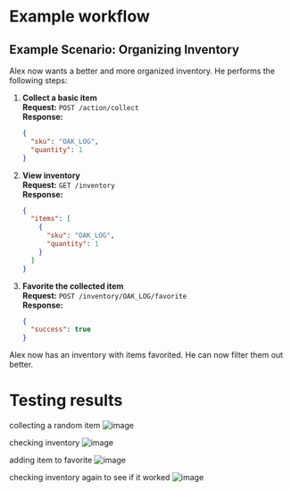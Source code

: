 # Example workflow
## Example Scenario: Organizing Inventory
Alex now wants a better and more organized inventory. He performs the following steps:

1. **Collect a basic item**  
   **Request:** `POST /action/collect`  
   **Response:**  
   ```json
   {
     "sku": "OAK_LOG",
     "quantity": 1
   }
   ```

2. **View inventory**  
   **Request:** `GET /inventory`  
   **Response:**  
   ```json
   {
     "items": [
       {
         "sku": "OAK_LOG",
         "quantity": 1
       }
     ]
   }
   ```

3. **Favorite the collected item**  
   **Request:** `POST /inventory/OAK_LOG/favorite`  
   **Response:**  
   ```json
   {
     "success": true
   }
   ```
Alex now has an inventory with items favorited. He can now filter them out better.

# Testing results
collecting a random item
![image](https://github.com/user-attachments/assets/5c17bc97-3928-411b-9d14-3b9ce62c4b30)

checking inventory
![image](https://github.com/user-attachments/assets/ced04991-2277-4df6-9e3a-eafac56f33c2)

adding item to favorite
![image](https://github.com/user-attachments/assets/634f6777-eae0-4153-9f58-8153b1526903)

checking inventory again to see if it worked
![image](https://github.com/user-attachments/assets/0ba30684-8901-4200-aca3-a92eeb4fba54)



